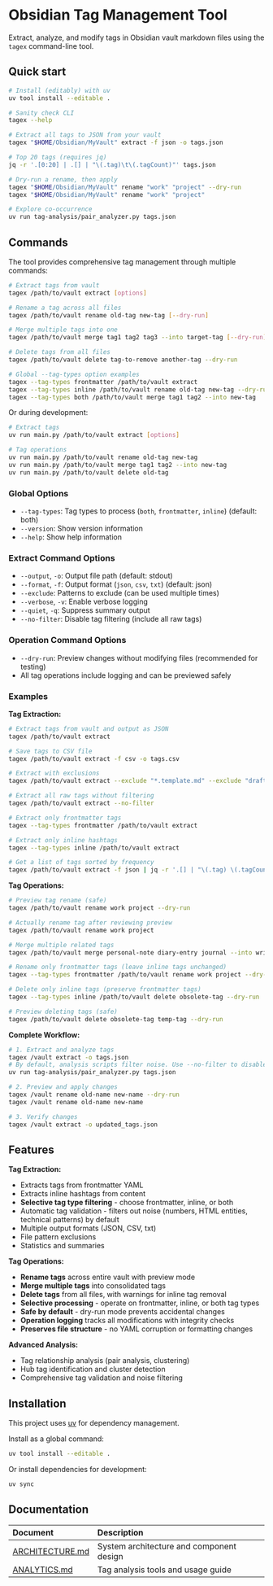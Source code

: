 # Obsidian Tag Management Tool

Extract, analyze, and modify tags in Obsidian vault markdown files using the `tagex` command-line tool.


## Quick start

```bash
# Install (editably) with uv
uv tool install --editable .

# Sanity check CLI
tagex --help

# Extract all tags to JSON from your vault
tagex "$HOME/Obsidian/MyVault" extract -f json -o tags.json

# Top 20 tags (requires jq)
jq -r '.[0:20] | .[] | "\(.tag)\t\(.tagCount)"' tags.json

# Dry-run a rename, then apply
tagex "$HOME/Obsidian/MyVault" rename "work" "project" --dry-run
tagex "$HOME/Obsidian/MyVault" rename "work" "project"

# Explore co-occurrence
uv run tag-analysis/pair_analyzer.py tags.json
```

## Commands

The tool provides comprehensive tag management through multiple commands:

```bash
# Extract tags from vault
tagex /path/to/vault extract [options]

# Rename a tag across all files
tagex /path/to/vault rename old-tag new-tag [--dry-run]

# Merge multiple tags into one
tagex /path/to/vault merge tag1 tag2 tag3 --into target-tag [--dry-run]

# Delete tags from all files
tagex /path/to/vault delete tag-to-remove another-tag --dry-run

# Global --tag-types option examples
tagex --tag-types frontmatter /path/to/vault extract
tagex --tag-types inline /path/to/vault rename old-tag new-tag --dry-run
tagex --tag-types both /path/to/vault merge tag1 tag2 --into new-tag
```

Or during development:
```bash
# Extract tags
uv run main.py /path/to/vault extract [options]

# Tag operations
uv run main.py /path/to/vault rename old-tag new-tag
uv run main.py /path/to/vault merge tag1 tag2 --into new-tag
uv run main.py /path/to/vault delete old-tag
```

### Global Options

- `--tag-types`: Tag types to process (`both`, `frontmatter`, `inline`) (default: both)
- `--version`: Show version information
- `--help`: Show help information

### Extract Command Options

- `--output`, `-o`: Output file path (default: stdout)
- `--format`, `-f`: Output format (`json`, `csv`, `txt`) (default: json)
- `--exclude`: Patterns to exclude (can be used multiple times)
- `--verbose`, `-v`: Enable verbose logging
- `--quiet`, `-q`: Suppress summary output
- `--no-filter`: Disable tag filtering (include all raw tags)

### Operation Command Options

- `--dry-run`: Preview changes without modifying files (recommended for testing)
- All tag operations include logging and can be previewed safely

### Examples

**Tag Extraction:**
```bash
# Extract tags from vault and output as JSON
tagex /path/to/vault extract

# Save tags to CSV file
tagex /path/to/vault extract -f csv -o tags.csv

# Extract with exclusions
tagex /path/to/vault extract --exclude "*.template.md" --exclude "drafts/*"

# Extract all raw tags without filtering
tagex /path/to/vault extract --no-filter

# Extract only frontmatter tags
tagex --tag-types frontmatter /path/to/vault extract

# Extract only inline hashtags
tagex --tag-types inline /path/to/vault extract

# Get a list of tags sorted by frequency
tagex /path/to/vault extract -f json | jq -r '.[] | "\(.tag) \(.tagCount)"'
```

**Tag Operations:**
```bash
# Preview tag rename (safe)
tagex /path/to/vault rename work project --dry-run

# Actually rename tag after reviewing preview
tagex /path/to/vault rename work project

# Merge multiple related tags
tagex /path/to/vault merge personal-note diary-entry journal --into writing

# Rename only frontmatter tags (leave inline tags unchanged)
tagex --tag-types frontmatter /path/to/vault rename work project --dry-run

# Delete only inline tags (preserve frontmatter tags)
tagex --tag-types inline /path/to/vault delete obsolete-tag --dry-run

# Preview deleting tags (safe)
tagex /path/to/vault delete obsolete-tag temp-tag --dry-run
```

**Complete Workflow:**
```bash
# 1. Extract and analyze tags
tagex /vault extract -o tags.json
# By default, analysis scripts filter noise. Use --no-filter to disable.
uv run tag-analysis/pair_analyzer.py tags.json

# 2. Preview and apply changes
tagex /vault rename old-name new-name --dry-run
tagex /vault rename old-name new-name

# 3. Verify changes
tagex /vault extract -o updated_tags.json
```

## Features

**Tag Extraction:**

- Extracts tags from frontmatter YAML
- Extracts inline hashtags from content
- **Selective tag type filtering** - choose frontmatter, inline, or both
- Automatic tag validation - filters out noise (numbers, HTML entities, technical patterns) by default
- Multiple output formats (JSON, CSV, txt)
- File pattern exclusions
- Statistics and summaries

**Tag Operations:**

- **Rename tags** across entire vault with preview mode
- **Merge multiple tags** into consolidated tags
- **Delete tags** from all files, with warnings for inline tag removal
- **Selective processing** - operate on frontmatter, inline, or both tag types
- **Safe by default** - dry-run mode prevents accidental changes
- **Operation logging** tracks all modifications with integrity checks
- **Preserves file structure** - no YAML corruption or formatting changes

**Advanced Analysis:**

- Tag relationship analysis (pair analysis, clustering)
- Hub tag identification and cluster detection
- Comprehensive tag validation and noise filtering

## Installation

This project uses [uv](https://docs.astral.sh/uv/) for dependency management.

Install as a global command:
```bash
uv tool install --editable .
```

Or install dependencies for development:
```bash
uv sync
```


## Documentation

| Document | Description |
| :----------|:-------------|
| [ARCHITECTURE.md](doc/ARCHITECTURE.md) | System architecture and component design |
| [ANALYTICS.md](doc/ANALYTICS.md) | Tag analysis tools and usage guide |

